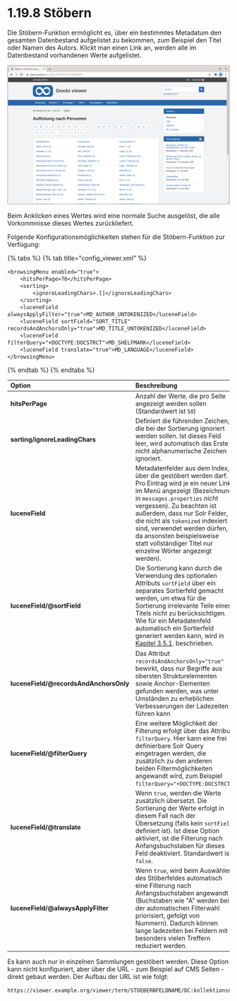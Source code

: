# 1.19.8 Stöbern

Die Stöbern-Funktion ermöglicht es, über ein bestimmtes Metadatum den gesamten Datenbestand aufgelistet zu bekommen, zum Beispiel den Titel oder Namen des Autors. Klickt man einen Link an, werden alle im Datenbestand vorhandenen Werte aufgelistet.

![St&#xF6;bern nach Personen](../../../.gitbook/assets/conf_1.19.8.png)

Beim Anklicken eines Wertes wird eine normale Suche ausgelöst, die alle Vorkommnisse dieses Wertes zurückliefert.

Folgende Konfigurationsmöglichkeiten stehen für die Stöbern-Funktion zur Verfügung:

{% tabs %}
{% tab title="config\_viewer.xml" %}
```markup
<browsingMenu enabled="true">
    <hitsPerPage>70</hitsPerPage>
    <sorting>
        <ignoreLeadingChars>.[]</ignoreLeadingChars>
    </sorting>
    <luceneField alwaysApplyFilter="true">MD_AUTHOR_UNTOKENIZED</luceneField>
    <luceneField sortField="SORT_TITLE" recordsAndAnchorsOnly="true">MD_TITLE_UNTOKENIZED</luceneField>
    <luceneField filterQuery="+DOCTYPE:DOCSTRCT">MD_SHELFMARK</luceneField>
    <luceneField translate="true">MD_LANGUAGE</luceneField>
</browsingMenu>
```
{% endtab %}
{% endtabs %}

| **Option** | Beschreibung |
| :--- | :--- |
| **hitsPerPage** | Anzahl der Werte, die pro Seite angezeigt werden sollen \(Standardwert ist `50`\) |
| **sorting/ignoreLeadingChars** | Definiert die führenden Zeichen, die bei der Sortierung ignoriert werden sollen. Ist dieses Feld leer, wird automatisch das Erste nicht alphanumerische Zeichen ignoriert. |
| **luceneField** | Metadatenfelder aus dem Index, über die gestöbert werden darf. Pro Eintrag wird je ein neuer Link im Menü angezeigt \(Bezeichnung in `messages.properties` nicht vergessen\). Zu beachten ist außerdem, dass nur Solr Felder, die nicht als `tokenized` indexiert sind, verwendet werden dürfen, da ansonsten beispielsweise statt vollständiger Titel nur einzelne Wörter angezeigt werden\). |
| **luceneField/@sortField** | Die Sortierung kann durch die Verwendung des optionalen Attributs `sortField` über ein separates Sortierfeld gemacht werden, um etwa für die Sortierung irrelevante Teile eines Titels nicht zu berücksichtigen. Wie für ein Metadatenfeld automatisch ein Sortierfeld generiert werden kann, wird in [Kapitel 3.5.1](8.md). beschrieben. |
| **luceneField/@recordsAndAnchorsOnly** | Das Attribut `recordsAndAnchorsOnly="true"` bewirkt, dass nur Begriffe aus obersten Strukturelementen sowie Anchor-Elementen gefunden werden, was unter Umständen zu erheblichen Verbesserungen der Ladezeiten führen kann |
| **luceneField/@filterQuery** | Eine weitere Möglichkeit der Filterung erfolgt über das Attribut `filterQuery`. Hier kann eine frei definierbare Solr Query eingetragen werden, die zusätzlich zu den anderen beiden Filtermöglichkeiten angewandt wird, zum Beispiel `filterQuery="+DOCTYPE:DOCSTRCT"` |
| **luceneField/@translate** | Wenn `true`, werden die Werte zusätzlich übersetzt. Die Sortierung der Werte erfolgt in diesem Fall nach der Übersetzung \(falls kein `sortField` definiert ist\). Ist diese Option aktiviert, ist die Filterung nach Anfangsbuchstaben für dieses Feld deaktiviert. Standardwert ist `false`. |
| **luceneField/@alwaysApplyFilter** | Wenn `true`, wird beim Auswählen des Stöberfeldes automatisch eine Filterung nach Anfangsbuchstaben angewandt \(Buchstaben wie "A" werden bei der automatischen Filterwahl priorisiert, gefolgt von Nummern\). Dadurch können lange ladezeiten bei Feldern mit besonders vielen Treffern reduziert werden. |

Es kann auch nur in einzelnen Sammlungen gestöbert werden. Diese Option kann nicht konfiguriert, aber über die URL - zum Beispiel auf CMS Seiten - direkt gebaut werden. Der Aufbau der URL ist wie folgt:

```text
https://viewer.example.org/viewer/term/STOEBERNFELDNAME/DC:kollektionsname/-/1/
```

